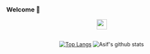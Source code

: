 ### Welcome 👋

<p align="center">
  <img src="https://user-images.githubusercontent.com/5679180/79618120-0daffb80-80be-11ea-819e-d2b0fa904d07.gif" width="27px">
  <br><br>

</p>
<div align="center">

[![Top Langs](https://github-readme-stats.vercel.app/api/top-langs/?username=xenon-r&layout=compact&&theme=radical)](https://github.com/anuraghazra/github-readme-stats)
![Asif's github stats](https://github-readme-stats.vercel.app/api/?username=xenon-r&show_icons=true&&theme=radical)

</div

<!--
 is a ✨ _special_ ✨ repository because its `README.md` (this file) appears on your GitHub profile.

Here are some ideas to get you started:

- 🔭 I’m currently working on ...
- 🌱 I’m currently learning ...
- 👯 I’m looking to collaborate on ...
- 🤔 I’m looking for help with ...
- 💬 Ask me about ...
- 📫 How to reach me: ...
- 😄 Pronouns: ...
- ⚡ Fun fact: ...
-->
